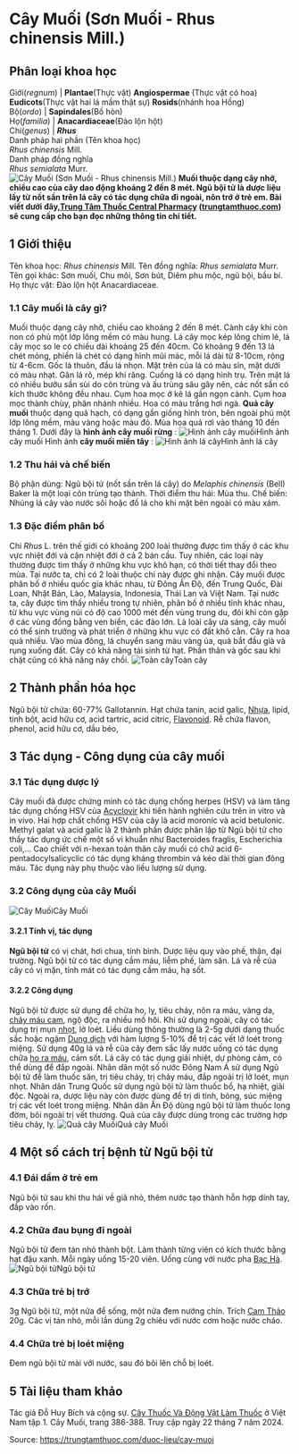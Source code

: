 # Cây Muối (Sơn Muối - Rhus chinensis Mill.)

Phân loại khoa học  
---  
Giới(_regnum_) |  **Plantae**(Thực vật) **Angiospermae** (Thực vật có hoa) **Eudicots**(Thực vật hai lá mầm thật sự) **Rosids**(nhánh hoa Hồng)  
Bộ(_ordo_) | **Sapindales**(Bồ hòn)  
Họ(_familia_) | **Anacardiaceae**(Đào lộn hột)  
Chi(_genus_) | **_Rhus_**  
Danh pháp hai phần (Tên khoa học)  
_Rhus chinensis_ Mill.  
Danh pháp đồng nghĩa  
_Rhus semialata_ Murr.  
![Cây Muối \(Sơn Muối - Rhus chinensis Mill.\)](https://trungtamthuoc.com/images/others/cay-muoi-4615.jpg)
**Muối thuộc dạng cây nhỡ, chiều cao của cây dao động khoảng 2 đến 8 mét. Ngũ bội tử là dược liệu lấy từ nốt sần trên lá cây có tác dụng chữa đi ngoài, nôn trớ ở trẻ em. Bài viết dưới đây,[Trung Tâm Thuốc Central Pharmacy](https://trungtamthuoc.com/ "Trung Tâm Thuốc Central Pharmacy") ([trungtamthuoc.com](https://trungtamthuoc.com/ "trungtamthuoc.com")) sẽ cung cấp cho bạn đọc những thông tin chi tiết.**
##  1 Giới thiệu
Tên khoa học: _Rhus chinensis_ Mill.
Tên đồng nghĩa: _Rhus semialata_ Murr.
Tên gọi khác: Sơn muối, Chu môi, Sơn bút, Diêm phu mộc, ngũ bội, bầu bí.
Họ thực vật: Đào lộn hột Anacardiaceae.
### 1.1 Cây muối là cây gì?
Muối thuộc dạng cây nhỡ, chiều cao khoảng 2 đến 8 mét. Cành cây khi còn non có phủ một lớp lông mềm có màu hung.
Lá cây mọc kép lông chim lẻ, lá cây mọc so le có chiều dài khoảng 25 đến 40cm. Có khoảng 9 đến 13 lá chét mỏng, phiến lá chét có dạng hình mũi mác, mỗi lá dài từ 8-10cm, rộng từ 4-6cm. Gốc lá thuôn, đầu lá nhọn. Mặt trên của lá có màu sỉn, mặt dưới có màu nhạt. Gân lá rõ, mép khi răng.
Cuống lá có dạng hình trụ.
Trên mặt lá có nhiều bướu sần sùi do côn trùng và ấu trùng sâu gây nên, các nốt sần có kích thước không đều nhau.
Cụm hoa mọc ở kẽ lá gần ngọn cành. Cụm hoa mọc thành chùy, phân nhánh nhiều. Hoa có màu trắng hơi ngà.
**Quả cây muối** thuộc dạng quả hạch, có dạng gần giống hình tròn, bên ngoài phủ một lớp lông mềm, màu vàng hoặc màu đỏ.
Mùa hoa quả rơi vào tháng 10 đến tháng 1.
Dưới đây là **hình ảnh cây muối rừng** :
![Hình ảnh cây muối](https://trungtamthuoc.com/images/item/cay-muoi-0.jpg)Hình ảnh cây muối
Hình ảnh **cây muối miền tây** :
![Hình ảnh lá cây](https://trungtamthuoc.com/images/item/cay-muoi-1.jpg)Hình ảnh lá cây
### 1.2 Thu hái và chế biến
Bộ phận dùng: Ngũ bội tử (nốt sần trên lá cây) do _Melaphis chinensis_ (Bell) Baker là một loại côn trùng tạo thành.
Thời điểm thu hái: Mùa thu.
Chế biến: Nhúng lá cây vào nước sôi hoặc đồ lá cho khi mặt bên ngoài có màu xám.
### 1.3 Đặc điểm phân bố
Chi _Rhus_ L. trên thế giới có khoảng 200 loài thường được tìm thấy ở các khu vực nhiệt đới và cận nhiệt đới ở cả 2 bán cầu. Tuy nhiên, các loại này thường được tìm thấy ở những khu vực khô hạn, có thời tiết thay đổi theo mùa. Tại nước ta, chỉ có 2 loài thuộc chi này được ghi nhận.
Cây muối được phân bố ở nhiều quốc gia khác nhau, từ Đông Ấn Độ, đến Trung Quốc, Đài Loan, Nhật Bản, Lào, Malaysia, Indonesia, Thái Lan và Việt Nam.
Tại nước ta, cây được tìm thấy nhiều trong tự nhiên, phân bố ở nhiều tỉnh khác nhau, từ khu vực vùng núi có độ cao 1000 mét đến vùng trung du, đôi khi còn gặp ở các vùng đồng bằng ven biển, các đảo lớn.
Là loài cây ưa sáng, cây muối có thể sinh trưởng và phát triển ở những khu vực có đất khô cằn. Cây ra hoa quả nhiều.
Vào mùa đông, lá chuyển sang màu vàng úa, quả bắt đầu già và rụng xuống đất.
Cây có khả năng tái sinh từ hạt. Phần thân và gốc sau khi chặt cũng có khả năng nảy chồi.
![Toàn cây](https://trungtamthuoc.com/images/item/cay-muoi-2.jpg)Toàn cây
##  2 Thành phần hóa học
Ngũ bội tử chứa: 60-77% Gallotannin.
Hạt chứa tanin, acid galic, [Nhựa](https://trungtamthuoc.com/hoat-chat/nhua "Nhựa"), lipid, tinh bột, acid hữu cơ, acid tartric, acid citric, [Flavonoid](https://trungtamthuoc.com/hoat-chat/flavonoid "Flavonoid").
Rễ chứa flavon, phenol, acid hữu cơ, dầu béo,
##  3 Tác dụng - Công dụng của cây muối
### 3.1 Tác dụng dược lý
Cây muối đã được chứng minh có tác dụng chống herpes (HSV) và làm tăng tác dụng chống HSV của [Acyclovir](https://trungtamthuoc.com/hoat-chat/acyclovir "Acyclovir") khi tiến hành nghiên cứu trên in vitro và in vivo.
Hai hợp chất chống HSV của cây là acid moronic và acid betulonic.
Methyl galat và acid galic là 2 thành phần được phân lập từ Ngũ bội tử cho thấy tác dụng ức chế một số vi khuẩn như Bacteroides fraglis, Escherichia coli,...
Cao chiết với n-hexan toàn thân cây muối có chứ acid 6-pentadocylsalicyclic có tác dụng kháng thrombin và kéo dài thời gian đông máu. Tác dụng này phụ thuộc vào liều lượng sử dụng.
### 3.2 Công dụng của cây Muối
![Cây Muối](https://trungtamthuoc.com/images/item/cay-muoi-3.jpg)Cây Muối
#### 3.2.1 Tính vị, tác dụng
**Ngũ bội tử** có vị chát, hơi chua, tính bình. Dược liệu quy vào phế, thận, đại trường. Ngũ bội tử có tác dụng cầm máu, liễm phế, làm săn.
Lá và rễ của cây có vị mặn, tính mát có tác dụng cầm máu, hạ sốt.
#### 3.2.2 Công dụng
Ngũ bội tử được sử dụng để chữa ho, lỵ, tiêu chảy, nôn ra máu, vàng da, [chảy máu cam](https://trungtamthuoc.com/bai-viet/chay-mau-cam-nguyen-nhan-dieu-tri-va-phong-ngua "chảy máu cam"), ngộ độc, ra nhiều mồ hôi.
Khi sử dụng ngoài, cây có tác dụng trị mụn [nhọt](https://trungtamthuoc.com/bai-viet/nhot "nhọt"), lở loét.
Liều dùng thông thường là 2-5g dưới dạng thuốc sắc hoặc ngậm [Dung dịch](https://trungtamthuoc.com/bai-viet/dung-dich-thuoc-la-gi-cong-thuc-va-ky-thuat-bao-che-dung-dich-thuoc "Dung dịch") với hàm lượng 5-10% để trị các vết lở loét trong miệng.
Sử dụng 40g lá và rễ của cây đem sắc lấy nước uống có tác dụng chữa [ho ra máu](https://trungtamthuoc.com/bai-viet/ho-ra-mau "ho ra máu"), cảm sốt.
Lá cây có tác dụng giải nhiệt, dự phòng cảm, có thể dùng để đắp ngoài.
Nhân dân một số nước Đông Nam Á sử dụng Ngũ bội tử để làm thuốc săn, trị tiêu chảy, trị chảy máu, đắp ngoài trị lở loét, mụn nhọt.
Nhân dân Trung Quốc sử dụng ngũ bội tử làm thuốc bổ, hạ nhiệt, giải độc. Ngoài ra, dược liệu này còn được dùng để trị di tinh, bỏng, súc miệng trị các vết loét trong miệng.
Nhân dân Ấn Độ dùng ngũ bội tử làm thuốc long đờm, bôi ngoài trị vết thương. Quả của cây được dùng trong các trường hợp tiêu chảy, lỵ.
![Quả cây Muối](https://trungtamthuoc.com/images/item/cay-muoi-4.jpg)Quả cây Muối
##  4 Một số cách trị bệnh từ Ngũ bội tử
### 4.1 Đái dầm ở trẻ em
Ngũ bội tử sau khi thu hái về giã nhỏ, thêm nước tạo thành hỗn hợp dính tay, đắp vào rốn.
### 4.2 Chữa đau bụng đi ngoài
Ngũ bội tử đem tán nhỏ thành bột.
Làm thành từng viên có kích thước bằng hạt đậu xanh.
Mỗi ngày uống 15-20 viên. Uống cùng với nước pha [Bạc Hà](https://trungtamthuoc.com/duoc-lieu/bac-ha "Bạc Hà").
![Ngũ bội tử](https://trungtamthuoc.com/images/item/cay-muoi-5.jpg)Ngũ bội tử
### 4.3 Chữa trẻ bị trớ
3g Ngũ bội tử, một nửa để sống, một nửa đem nướng chín.
Trích [Cam Thảo](https://trungtamthuoc.com/duoc-lieu/cam-thao-32 "Cam Thảo") 20g.
Các vị tán nhỏ, mỗi lần dùng 2g chiêu với nước cơm hoặc nước cháo.
### 4.4 Chữa trẻ bị loét miệng
Đem ngũ bội tử mài với nước, sau đó bôi lên chỗ bị loét.
##  5 Tài liệu tham khảo
Tác giả Đỗ Huy Bích và cộng sự. [Cây Thuốc Và Động Vật Làm Thuốc](https://trungtamthuoc.com/bai-viet/doc-online-va-tai-mien-phi-pdf-sach-cay-thuoc-va-dong-vat-lam-thuoc-o-viet-nam "Cây Thuốc Và Động Vật Làm Thuốc") ở Việt Nam tập 1. Cây Muối, trang 386-388. Truy cập ngày 22 tháng 7 năm 2024.


Source: https://trungtamthuoc.com/duoc-lieu/cay-muoi